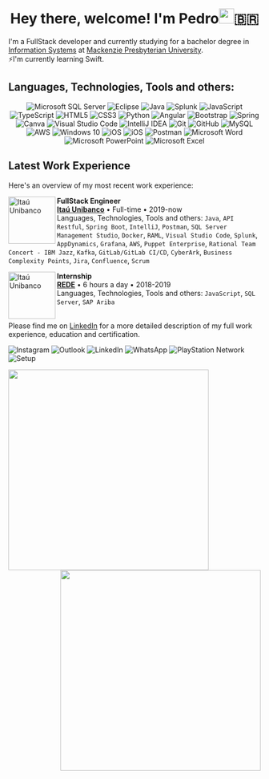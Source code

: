 <h1 align="center">Hey there, welcome! I'm Pedro<img src="https://raw.githubusercontent.com/iampavangandhi/iampavangandhi/master/gifs/Hi.gif" width="30px">🇧🇷</h1>

I'm a FullStack developer and currently studying for a bachelor degree in <a href="https://www.mackenzie.br/en/undergraduate-programs/sao-paulo-higienopolis/information-systems">Information Systems</a> at <a href="https://www.mackenzie.br/en/universidade/meet-the-university/">Mackenzie Presbyterian University</a>.</br>
⚡️I'm currently learning Swift. 
</br>
## Languages, Technologies, Tools and others:
<p align="center">
 <!-- 
https://github.com/Ileriayo/markdown-badges#programming-languages
https://github.com/alexandresanlim/Badges4-README.md-Profile
   -->
 <!-- <img alt="Swift" src="https://img.shields.io/badge/swift-F05138.svg?style=for-the-badge&logo=swift&logoColor=white"/>
 <img alt="Xcode" src="https://img.shields.io/badge/Xcode-007ACC?style=for-the-badge&logo=Xcode&logoColor=white"/>  -->
 <img alt="Microsoft SQL Server" src="https://img.shields.io/badge/Microsoft_SQL_Server-darkred?style=for-the-badge&logo=microsoft-sql-server&logoColor=white"/>
 <img alt="Eclipse" src="https://img.shields.io/badge/Eclipse-2C2255?style=for-the-badge&logo=eclipse&logoColor=F7941E"/>
 <img alt="Java" src="https://img.shields.io/badge/java-5382a1.svg?style=for-the-badge&logo=java&logoColor=f89820"/>
 <img alt="Splunk" src="https://img.shields.io/badge/splunk-black.svg?style=for-the-badge&logo=splunk&logoColor=65A637"/>
 <img alt="JavaScript" src="https://img.shields.io/badge/javascript-323330.svg?style=for-the-badge&logo=javascript&logoColor=f0db4f"/>
 <img alt="TypeScript" src="https://img.shields.io/badge/typescript-007acc.svg?style=for-the-badge&logo=typescript&logoColor=ffffff"/>
 <img alt="HTML5" src="https://img.shields.io/badge/html_5-E44D26.svg?style=for-the-badge&logo=html5&logoColor=white"/>
 <img alt="CSS3" src="https://img.shields.io/badge/css3-2965f1.svg?style=for-the-badge&logo=css3&logoColor=white"/>
 <img alt="Python" src="https://img.shields.io/badge/python-306998.svg?style=for-the-badge&logo=python&logoColor=FFD43B"/>
 <img alt="Angular" src="https://img.shields.io/badge/angular-dd1b16.svg?style=for-the-badge&logo=angular&logoColor=white"/>
 <img alt="Bootstrap" src="https://img.shields.io/badge/bootstrap-563d7c.svg?style=for-the-badge&logo=bootstrap&logoColor=white"/>
 <img alt="Spring" src="https://img.shields.io/badge/spring_boot-%236DB33F.svg?style=for-the-badge&logo=spring&logoColor=white"/>
 <img alt="Canva" src="https://img.shields.io/badge/Canva-20C4CB.svg?style=for-the-badge&logo=Canva&logoColor=white"/>
 <img alt="Visual Studio Code" src="https://img.shields.io/badge/Visual_Studio_Code-0078d7.svg?style=for-the-badge&logo=visual-studio-code&logoColor=white"/>
 <img alt="IntelliJ IDEA" src="https://img.shields.io/badge/IntelliJ_IDEA-e32581.svg?style=for-the-badge&logo=intellij-idea&logoColor=white"/>
 <img alt="Git" src="https://img.shields.io/badge/git-f34f29.svg?style=for-the-badge&logo=git&logoColor=white"/>
 <img alt="GitHub" src="https://img.shields.io/badge/github-211F1F.svg?style=for-the-badge&logo=github&logoColor=7DBBE6"/>
 <img alt="MySQL" src="https://img.shields.io/badge/mysql-00758F.svg?style=for-the-badge&logo=mysql&logoColor=F29111"/>
 <img alt="AWS" src="https://img.shields.io/badge/AWS-FF9900.svg?style=for-the-badge&logo=amazon-aws&logoColor=black"/>
 <img alt="Windows 10" src="https://img.shields.io/badge/Windows_10-00adef?style=for-the-badge&logo=windows&logoColor=white" />
 <img alt="iOS" src="https://img.shields.io/badge/iOS-000000?style=for-the-badge&logo=ios&logoColor=white">
  <img alt="iOS" src="https://img.shields.io/badge/macOS-555555?style=for-the-badge&logo=macos&logoColor=white">
 <img alt="Postman" src="https://img.shields.io/badge/Postman-white?style=for-the-badge&logo=postman&logoColor=EF5B25" />
 <img alt="Microsoft Word" src="https://img.shields.io/badge/Microsoft_Word-2B579A?style=for-the-badge&logo=microsoft-word&logoColor=white" />
 <img alt="Microsoft PowerPoint" src="https://img.shields.io/badge/Microsoft_PowerPoint-B7472A?style=for-the-badge&logo=microsoft-powerpoint&logoColor=white" />
 <img alt="Microsoft Excel" src="https://img.shields.io/badge/Microsoft_Excel-217346?style=for-the-badge&logo=microsoft-excel&logoColor=white" />
</p>


<!--
**PedroDaspett/pedrodaspett** is a ✨ _special_ ✨ repository because its `README.md` (this file) appears on your GitHub profile.
Welcome to my GitHub page
Here are some ideas to get you started:

- 🔭 I’m currently working on ...
- 🌱 I’m currently learning ...
- 👯 I’m looking to collaborate on ...
- 🤔 I’m looking for help with ...
- 💬 Ask me about ...
- 📫 How to reach me: ...
- 😄 Pronouns: ...
- ⚡ Fun fact: ...
-->

## Latest Work Experience
Here's an overview of my most recent work experience:

[<img align="left" height="94px" width="94px" alt="Itaú Unibanco" src="https://www.itau.com.br/content/dam/itau/varejo/logo-app-Itau.png"/>](https://www.itau.com.br/relacoes-com-investidores/Default.aspx?linguagem=en#)

**FullStack Engineer** \
[**Itaú Unibanco**](https://www.itau.com.br/relacoes-com-investidores/Default.aspx?linguagem=en#) • Full-time • 2019-now \
Languages, Technologies, Tools and others: `Java`, `API Restful`, `Spring Boot`, `IntelliJ`, `Postman`, `SQL Server Management Studio`, `Docker`, `RAML`, `Visual Studio Code`, `Splunk`, `AppDynamics`, `Grafana`, `AWS`, `Puppet Enterprise`, `Rational Team Concert - IBM Jazz`, `Kafka`, `GitLab/GitLab CI/CD`, `CyberArk`, `Business Complexity Points`, `Jira`, `Confluence`, `Scrum`
<!-- Featured Projects: [salt-lint](https://github.com/warpnet/salt-lint), [vscode-salt-lint](https://github.com/warpnet/vscode-salt-lint) -->

[<img align="left" height="94px" width="94px" alt="Itaú Unibanco" border-radius="50px" src="https://www.traycorp.com.br/wp-content/uploads/2020/03/redecard.jpg"/>](https://www.userede.com.br)

**Internship** \
[**REDE**](https://www.userede.com.br) • 6 hours a day • 2018-2019 \
Languages, Technologies, Tools and others: `JavaScript`, `SQL Server`, `SAP Ariba`
<br/>
<br/>
<p>Please find me on <a href="linkedin.com/in/pedrodaspett">LinkedIn</a> for a more detailed description of my full work experience, education and certification.</p>
<p>
 <img alt="Instagram" src="https://img.shields.io/badge/Instagram-%23E4405F.svg?style=for-the-badge&logo=Instagram&logoColor=white"/>
 
 <img alt="Outlook" src="https://img.shields.io/badge/Microsoft_Outlook-0078D4?style=for-the-badge&logo=microsoft-outlook&logoColor=white" />
 
 <img alt="LinkedIn" src="https://img.shields.io/badge/linkedin-%230077B5.svg?style=for-the-badge&logo=linkedin&logoColor=white"/>
 
 <img alt="WhatsApp" src="https://img.shields.io/badge/WhatsApp-25D366?style=for-the-badge&logo=whatsapp&logoColor=white"/>
 
 <img alt="PlayStation Network" src="https://img.shields.io/badge/PlayStation-003791?style=for-the-badge&logo=playstation&logoColor=white"/>
 
 <img alt="Setup" src="https://img.shields.io/badge/Apple-MacBook_Pro_M1_2020-999999?style=for-the-badge&logo=apple&logoColor=white"/>
</p>

<!-- Find me on:
<p>
<a href="https://www.linkedin.com/in/michael-hoffmann-3b8933b1">
<img src="https://img.shields.io/badge/linkedin-%230077B5.svg?&style=for-the-badge&logo=linkedin&logoColor=white" height=25>
</a>
<a href="https://www.instagram.com/pedrodaspett/">
<img src="https://img.shields.io/badge/instagram-%23E4405F.svg?&style=for-the-badge&logo=instagram&logoColor=white" height=25>
</a>
<a href="https://medium.com/@MokkappsDev">
<img src="https://img.shields.io/badge/medium-%2312100E.svg?&style=for-the-badge&logo=medium&logoColor=white" height=25>
</a>
<a href="https://dev.to/mokkapps">
<img src="https://img.shields.io/badge/DEV.TO-%230A0A0A.svg?&style=for-the-badge&logo=dev-dot-to&logoColor=white" height=25>
</a>
</p>

Please find me on [LinkedIn](https://www.linkedin.com/in/roaldnefs/) for a more detailed description of my full work experience, education and certification.
 -->
 
<!-- [![Spotify](https://spotify-readme.sp-xd.vercel.app/api/spotify)](https://open.spotify.com/user/315p6dnganzjr7cgx3igzvjnbfne) <br> -->

<!-- How to build Language and GitHub stats cards: https://github.com/anuraghazra/github-readme-stats -->
<a href="https://github.com/PedroDaspett?tab=repositories">
  <img align="left" width="400px" src="https://github-readme-stats.vercel.app/api/top-langs/?username=pedrodaspett&layout=compact&theme=dracula" border-radius="21px"/>
</a>
<a href="https://github.com/PedroDaspett?tab=repositories">
  <img align="right" width="400px" src="https://github-readme-stats.vercel.app/api?username=pedrodaspett&theme=dracula&count_private=true&show_icons=true" border-radius="21px"/>
</a>
